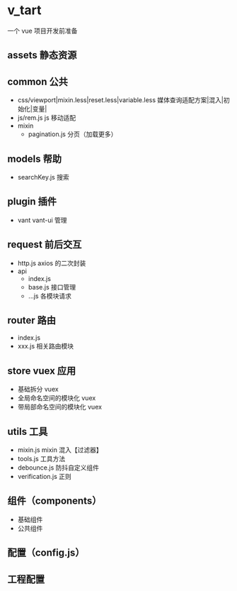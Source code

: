 # v_tart

一个 vue 项目开发前准备

## assets 静态资源

## common 公共

- css/viewport|mixin.less|reset.less|variable.less 媒体查询适配方案|混入|初始化|变量|
- js/rem.js js 移动适配
- mixin
  - pagination.js 分页（加载更多）

## models 帮助

- searchKey.js 搜索

## plugin 插件

- vant vant-ui 管理

## request 前后交互

- http.js axios 的二次封装
- api
  - index.js
  - base.js 接口管理
  - ...js 各模块请求

## router 路由

- index.js
- xxx.js 相关路由模块

## store vuex 应用

- 基础拆分 vuex
- 全局命名空间的模块化 vuex
- 带局部命名空间的模块化 vuex

## utils 工具

- mixin.js mixin 混入【过滤器】
- tools.js 工具方法
- debounce.js 防抖自定义组件
- verification.js 正则

## 组件（components）

- 基础组件
- 公共组件

## 配置（config.js）

## 工程配置
